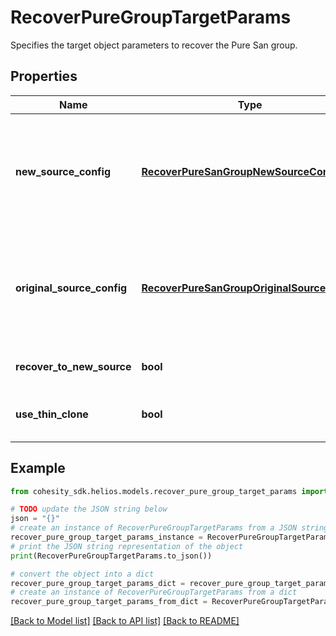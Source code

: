 # RecoverPureGroupTargetParams

Specifies the target object parameters to recover the Pure San group.

## Properties

Name | Type | Description | Notes
------------ | ------------- | ------------- | -------------
**new_source_config** | [**RecoverPureSanGroupNewSourceConfig**](RecoverPureSanGroupNewSourceConfig.md) | Specifies the new destination Source configuration parameters where the Pure group will be recovered. This is mandatory if recoverToNewSource is set to true. | [optional] 
**original_source_config** | [**RecoverPureSanGroupOriginalSourceConfig**](RecoverPureSanGroupOriginalSourceConfig.md) | Specifies the Source configuration if Pure group is being recovered to Original Source. If not specified, all the configuration parameters will be retained. | [optional] 
**recover_to_new_source** | **bool** | Specifies whether to recover to a new source. | 
**use_thin_clone** | **bool** | Specifies whether to use thin clone to restore storage array snapshots. | [optional] 

## Example

```python
from cohesity_sdk.helios.models.recover_pure_group_target_params import RecoverPureGroupTargetParams

# TODO update the JSON string below
json = "{}"
# create an instance of RecoverPureGroupTargetParams from a JSON string
recover_pure_group_target_params_instance = RecoverPureGroupTargetParams.from_json(json)
# print the JSON string representation of the object
print(RecoverPureGroupTargetParams.to_json())

# convert the object into a dict
recover_pure_group_target_params_dict = recover_pure_group_target_params_instance.to_dict()
# create an instance of RecoverPureGroupTargetParams from a dict
recover_pure_group_target_params_from_dict = RecoverPureGroupTargetParams.from_dict(recover_pure_group_target_params_dict)
```
[[Back to Model list]](../README.md#documentation-for-models) [[Back to API list]](../README.md#documentation-for-api-endpoints) [[Back to README]](../README.md)


